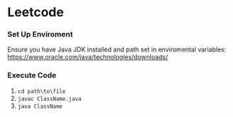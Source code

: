 # Leetcode

### Set Up Enviroment
Ensure you have Java JDK installed and path set in enviromental variables: https://www.oracle.com/java/technologies/downloads/

### Execute Code
1. `cd path\to\file`
2. `javac ClassName.java`
3. `java ClassName`
